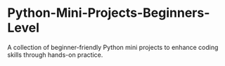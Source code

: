 # Python-Mini-Projects-Beginners-Level
 A collection of beginner-friendly Python mini projects to enhance coding skills through hands-on practice.
